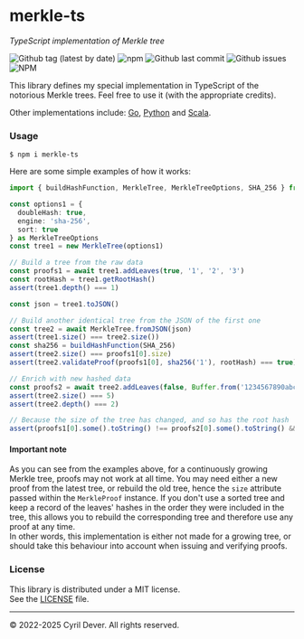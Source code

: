 # merkle-ts
_TypeScript implementation of Merkle tree_

![Github tag (latest by date)](https://img.shields.io/github/v/tag/cyrildever/merkle-trees)
![npm](https://img.shields.io/npm/dw/merkle-ts)
![Github last commit](https://img.shields.io/github/last-commit/cyrildever/merkle-trees)
![Github issues](https://img.shields.io/github/issues/cyrildever/merkle-trees)
![NPM](https://img.shields.io/npm/l/merkle-ts)

This library defines my special implementation in TypeScript of the notorious Merkle trees. Feel free to use it (with the appropriate credits).

Other implementations include: [Go](../go/README.md), [Python](../py/README.md) and [Scala](../scala/README.md).

### Usage

```console
$ npm i merkle-ts
```

Here are some simple examples of how it works:
```typescript
import { buildHashFunction, MerkleTree, MerkleTreeOptions, SHA_256 } from 'merkle-ts'

const options1 = {
  doubleHash: true,
  engine: 'sha-256',
  sort: true
} as MerkleTreeOptions
const tree1 = new MerkleTree(options1)

// Build a tree from the raw data
const proofs1 = await tree1.addLeaves(true, '1', '2', '3')
const rootHash = tree1.getRootHash()
assert(tree1.depth() === 1)

const json = tree1.toJSON()

// Build another identical tree from the JSON of the first one
const tree2 = await MerkleTree.fromJSON(json)
assert(tree1.size() === tree2.size())
const sha256 = buildHashFunction(SHA_256)
assert(tree2.size() === proofs1[0].size)
assert(tree2.validateProof(proofs1[0], sha256('1'), rootHash) === true)

// Enrich with new hashed data
const proofs2 = await tree2.addLeaves(false, Buffer.from('1234567890abcdef1234567890abcdef1234567890abcdef1234567890abcdef', 'hex'), Buffer.from('abcdef0123456789abcdef0123456789abcdef0123456789abcdef0123456789', 'hex'))
assert(tree2.size() === 5)
assert(tree2.depth() === 2)

// Because the size of the tree has changed, and so has the root hash
assert(proofs1[0].some().toString() !== proofs2[0].some().toString() && !tree2.validateProof(proofs1[0], sha256('1'), rootHash))
```

#### Important note

As you can see from the examples above, for a continuously growing Merkle tree, proofs may not work at all time. You may need either a new proof from the latest tree, or rebuild the old tree, hence the `size` attribute passed within the `MerkleProof` instance. If you don't use a sorted tree and keep a record of the leaves' hashes in the order they were included in the tree, this allows you to rebuild the corresponding tree and therefore use any proof at any time. \
In other words, this implementation is either not made for a growing tree, or should take this behaviour into account when issuing and verifying proofs.


### License

This library is distributed under a MIT license. \
See the [LICENSE](LICENSE) file.


<hr />
&copy; 2022-2025 Cyril Dever. All rights reserved.